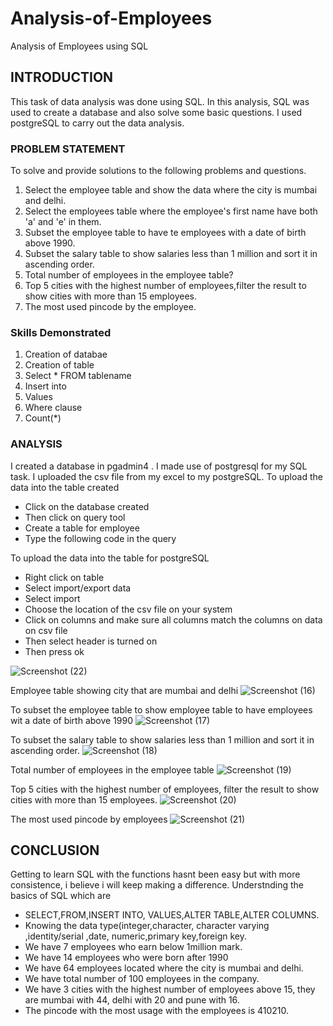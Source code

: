 # Analysis-of-Employees
Analysis of Employees using SQL
## INTRODUCTION

This task of data analysis was done using SQL. In this analysis, SQL was used to create a database and also solve some basic questions. I used postgreSQL to carry out the data analysis.

### PROBLEM STATEMENT

To solve and provide solutions to the following problems and questions.

1. Select the employee table and show the data where the city is mumbai and delhi.
2. Select the employees table where the employee's first name have both 'a' and 'e' in them.
3. Subset the employee table to have te employees with a date of birth above 1990.
4. Subset the salary table to show salaries less than 1 million and sort it in ascending order.
5. Total number of employees in the employee table?
6. Top 5 cities with the highest number of employees,filter the result to show cities with more than 15 employees.
7. The most used pincode by the employee.


### Skills Demonstrated

1. Creation of databae
2. Creation of table
3. Select * FROM tablename
4. Insert into
5. Values
6. Where clause
7. Count(*)

### ANALYSIS

I created a database in pgadmin4 . I made use of postgresql for my SQL task. I uploaded the csv file from my excel to my postgreSQL. To upload the data into the table created

+ Click on the database created
+ Then click on query tool
+ Create a table for employee
+ Type the following code in the query

To upload the data into the table for postgreSQL

+ Right click on table
+ Select import/export data
+ Select import
+ Choose the location of the csv file on your system
+ Click on columns and make sure all columns match the columns on data on csv file
+ Then select header is turned on
+ Then press ok

![Screenshot (22)](https://github.com/Janefranceschisom/Analysis-of-Employees/assets/140454293/98d9a7f3-12b3-4dc3-b3e3-dd0f1a9908ef)

Employee table showing city that are mumbai and delhi
![Screenshot (16)](https://github.com/Janefranceschisom/Analysis-of-Employees/assets/140454293/1eb8ca13-84d5-43fc-9bba-26649c4989f2)

To subset the employee table to show employee table to have employees wit a date of birth above 1990
![Screenshot (17)](https://github.com/Janefranceschisom/Analysis-of-Employees/assets/140454293/968160a5-b9e1-473b-9183-a16b16fa255f)

To subset the salary table to show salaries less than 1 million and sort it in ascending order.
![Screenshot (18)](https://github.com/Janefranceschisom/Analysis-of-Employees/assets/140454293/7c3bed60-47f2-4a1c-b4f9-86b8b0765671)

Total number of employees in the employee table
![Screenshot (19)](https://github.com/Janefranceschisom/Analysis-of-Employees/assets/140454293/e8673813-4fc8-4d2c-b201-ae4105e70628)

Top 5 cities with the highest number of employees, filter the result to show cities with more than 15 employees.
![Screenshot (20)](https://github.com/Janefranceschisom/Analysis-of-Employees/assets/140454293/b038b113-c55f-486d-a913-c72ddda60966)

The most used pincode by employees
![Screenshot (21)](https://github.com/Janefranceschisom/Analysis-of-Employees/assets/140454293/2f486fd8-f55c-4d4a-988d-57634bf663a2)


## CONCLUSION

Getting to learn SQL with the functions hasnt been easy but with more consistence, i believe i will keep making a difference.
Understnding the basics of SQL which are

+ SELECT,FROM,INSERT INTO, VALUES,ALTER TABLE,ALTER COLUMNS.
+ Knowing the data type(integer,character, character varying ,identity/serial ,date, numeric,primary key,foreign key.
+ We have 7 employees who earn below 1million mark.
+ We have 14 employees who were born after 1990
+ We have 64 employees located where the city is mumbai and delhi.
+ We have total number of 100 employees in the company.
+ We have 3 cities with the highest number of employees above 15, they are mumbai with 44, delhi with 20 and pune with 16.
+ The pincode with the most usage with the employees is 410210.

  





































